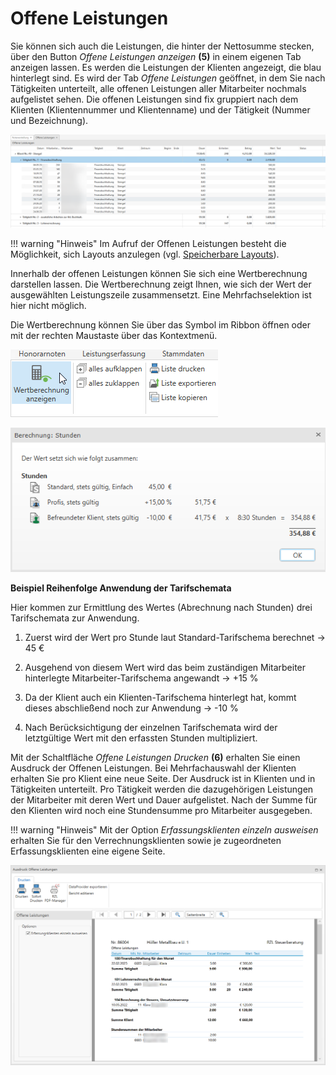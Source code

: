 # Offene Leistungen

Sie können sich auch die Leistungen, die hinter der Nettosumme stecken,
über den Button *Offene Leistungen anzeigen* **(5)** in einem eigenen
Tab anzeigen lassen. Es werden die Leistungen der Klienten angezeigt,
die blau hinterlegt sind. Es wird der Tab *Offene Leistungen*
geöffnet, in dem Sie nach Tätigkeiten unterteilt, alle offenen Leistungen
aller Mitarbeiter nochmals aufgelistet sehen. Die offenen Leistungen
sind fix gruppiert nach dem Klienten (Klientennummer und Klientenname)
und der Tätigkeit (Nummer und Bezeichnung).

![](<img/image175.png>)

!!! warning "Hinweis"
    Im Aufruf der Offenen Leistungen besteht die Möglichkeit, sich Layouts
    anzulegen (vgl. [Speicherbare Layouts](../Auswertungen/Speicherbare%20Layouts.md)).

Innerhalb der offenen Leistungen können Sie sich eine Wertberechnung
darstellen lassen. Die Wertberechnung zeigt Ihnen, wie sich der Wert der
ausgewählten Leistungszeile zusammensetzt. Eine Mehrfachselektion ist
hier nicht möglich.

Die Wertberechnung können Sie über das Symbol im Ribbon öffnen oder mit
der rechten Maustaste über das Kontextmenü.

![](<img/image176.png>)

![](<img/image177.png>)

**Beispiel Reihenfolge Anwendung der Tarifschemata**

Hier kommen zur Ermittlung des Wertes (Abrechnung nach Stunden) drei
Tarifschemata zur Anwendung.

1.  Zuerst wird der Wert pro Stunde laut Standard-Tarifschema berechnet
    -> 45 €

2.  Ausgehend von diesem Wert wird das beim zuständigen Mitarbeiter
    hinterlegte Mitarbeiter-Tarifschema angewandt -> +15 %

3.  Da der Klient auch ein Klienten-Tarifschema hinterlegt hat, kommt
    dieses abschließend noch zur Anwendung -> -10 %

4.  Nach Berücksichtigung der einzelnen Tarifschemata wird der
    letztgültige Wert mit den erfassten Stunden multipliziert.

Mit der Schaltfläche *Offene Leistungen Drucken* **(6)** erhalten Sie
einen Ausdruck der Offenen Leistungen. Bei Mehrfachauswahl der Klienten
erhalten Sie pro Klient eine neue Seite. Der Ausdruck ist in Klienten
und in Tätigkeiten unterteilt. Pro Tätigkeit werden die dazugehörigen
Leistungen der Mitarbeiter mit deren Wert und Dauer aufgelistet. Nach
der Summe für den Klienten wird noch eine Stundensumme pro Mitarbeiter
ausgegeben.

!!! warning "Hinweis"
    Mit der Option *Erfassungsklienten einzeln ausweisen* erhalten Sie für
    den Verrechnungsklienten sowie je zugeordneten Erfassungsklienten eine
    eigene Seite.

![](<img/image178.png>)